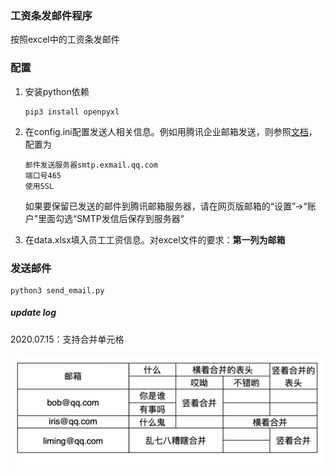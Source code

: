 ### 工资条发邮件程序
按照excel中的工资条发邮件

### 配置
1. 安装python依赖

   ```
   pip3 install openpyxl
   ```

2. 在config.ini配置发送人相关信息。例如用腾讯企业邮箱发送，则参照[文档](http://service.exmail.qq.com/cgi-bin/help?id=28&no=1000585&subtype=1)，配置为

   ```
   邮件发送服务器smtp.exmail.qq.com
   端口号465
   使用SSL
   ```

   如果要保留已发送的邮件到腾讯邮箱服务器，请在网页版邮箱的“设置”→“账户”里面勾选“SMTP发信后保存到服务器”

3. 在data.xlsx填入员工工资信息。对excel文件的要求：**第一列为邮箱**

### 发送邮件
```
python3 send_email.py
```



##### update log

2020.07.15：支持合并单元格

![](./screenshot/screenshot.jpg)

